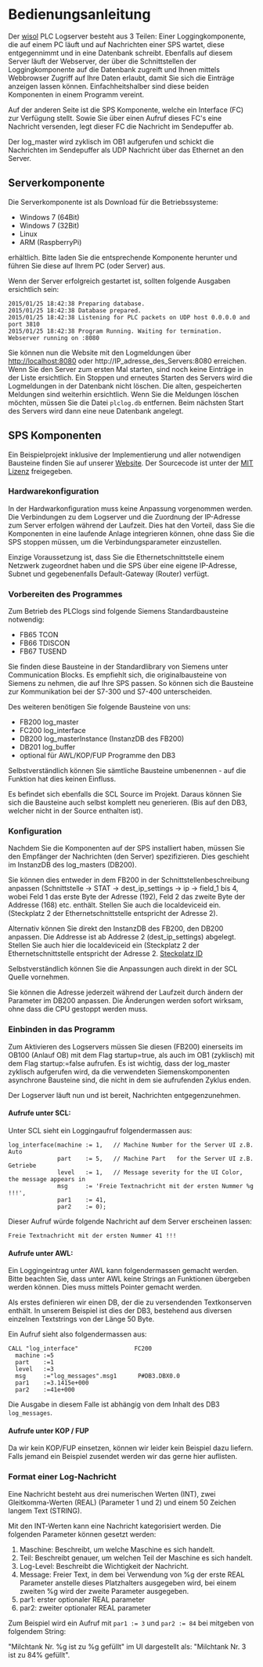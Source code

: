 # Bedienungsanleitung

Der [wisol][wisol] PLC Logserver besteht aus 3 Teilen: Einer Loggingkomponente, die auf einem PC läuft und auf Nachrichten einer SPS wartet, diese entgegennimmt und in eine Datenbank schreibt. Ebenfalls auf diesem Server läuft der Webserver, der über die Schnittstellen der Loggingkomponente auf die Datenbank zugreift und Ihnen mittels Webbrowser Zugriff auf Ihre Daten erlaubt, damit Sie sich die Einträge anzeigen lassen können. Einfachheitshalber sind diese beiden Komponenten in einem Programm vereint.

Auf der anderen Seite ist die SPS Komponente, welche ein Interface (FC) zur Verfügung stellt. Sowie Sie über einen Aufruf dieses FC's eine Nachricht versenden, legt dieser FC die Nachricht im Sendepuffer ab.

Der log_master wird zyklisch im OB1 aufgerufen und schickt die Nachrichten im Sendepuffer als UDP Nachricht über das Ethernet an den Server.

## Serverkomponente

Die Serverkomponente ist als Download für die Betriebssysteme:

* Windows 7 (64Bit)
* Windows 7 (32Bit)
* Linux
* ARM (RaspberryPi)

erhältlich. Bitte laden Sie die entsprechende Komponente herunter und führen Sie diese auf Ihrem PC (oder Server) aus.

Wenn der Server erfolgreich gestartet ist, sollten folgende Ausgaben ersichtlich sein:

~~~
2015/01/25 18:42:38 Preparing database.
2015/01/25 18:42:38 Database prepared.
2015/01/25 18:42:38 Listening for PLC packets on UDP host 0.0.0.0 and port 3810
2015/01/25 18:42:38 Program Running. Waiting for termination.
Webserver running on :8080
~~~

Sie können nun die Website mit den Logmeldungen über [http://localhost:8080](http://localhost:8080) oder http://IP_adresse_des_Servers:8080 erreichen. Wenn Sie den Server zum ersten Mal starten, sind noch keine Einträge in der Liste ersichtlich. Ein Stoppen und erneutes Starten des Servers wird die Logmeldungen in der Datenbank nicht löschen. Die alten, gespeicherten Meldungen sind weiterhin ersichtlich. Wenn Sie die Meldungen löschen möchten, müssen Sie die Datei `plclog.db` entfernen. Beim nächsten Start des Servers wird dann eine neue Datenbank angelegt.

## SPS Komponenten

Ein Beispielprojekt inklusive der Implementierung und aller notwendigen Bausteine finden Sie auf unserer [Website][plclog]. Der Sourcecode ist unter der [MIT Lizenz][mit] freigegeben.

### Hardwarekonfiguration

In der Hardwarkonfiguration muss keine Anpassung vorgenommen werden. Die Verbindungen zu dem Logserver und die Zuordnung der IP-Adresse zum Server erfolgen während der Laufzeit. Dies hat den Vorteil, dass Sie die Komponenten in eine laufende Anlage integrieren können, ohne dass Sie die SPS stoppen müssen, um die Verbindungsparameter einzustellen.

Einzige Voraussetzung ist, dass Sie die Ethernetschnittstelle einem Netzwerk zugeordnet haben und die SPS über eine eigene IP-Adresse, Subnet und gegebenenfalls Default-Gateway (Router) verfügt.

### Vorbereiten des Programmes

Zum Betrieb des PLClogs sind folgende Siemens Standardbausteine notwendig:

* FB65 TCON
* FB66 TDISCON
* FB67 TUSEND

Sie finden diese Bausteine in der Standardlibrary von Siemens unter Communication Blocks. Es empfiehlt sich, die originalbausteine von Siemens zu nehmen, die auf Ihre SPS passen. So können sich die Bausteine zur Kommunikation bei der S7-300 und S7-400 unterscheiden.

Des weiteren benötigen Sie folgende Bausteine von uns:

* FB200 log_master
* FC200 log_interface
* DB200 log_masterInstance (InstanzDB des FB200)
* DB201 log_buffer
* optional für AWL/KOP/FUP Programme den DB3

Selbstverständlich können Sie sämtliche Bausteine umbenennen - auf die Funktion hat dies keinen Einfluss.

Es befindet sich ebenfalls die SCL Source im Projekt. Daraus können Sie sich die Bausteine auch selbst komplett neu generieren. (Bis auf den DB3, welcher nicht in der Source enthalten ist).

### Konfiguration

Nachdem Sie die Komponenten auf der SPS installiert haben, müssen Sie den Empfänger der Nachrichten (den Server) spezifizieren. Dies geschieht im InstanzDB des log_masters (DB200). 

Sie können dies entweder in dem FB200 in der Schnittstellenbeschreibung anpassen (Schnittstelle -> STAT -> dest_ip_settings -> ip -> field_1 bis 4, wobei Feld 1 das erste Byte der Adresse (192), Feld 2 das zweite Byte der Addresse (168) etc. enthält. Stellen Sie auch die localdeviceid ein. (Steckplatz 2 der Ethernetschnittstelle entspricht der Adresse 2).

Alternativ können Sie direkt den InstanzDB des FB200, den DB200 anpassen. Die Addresse ist ab Addresse 2 (dest_ip_settings) abgelegt. Stellen Sie auch hier die localdeviceid ein (Steckplatz 2 der Ethernetschnittstelle entspricht der Adresse 2. [Steckplatz ID][1]

Selbstverständlich können Sie die Anpassungen auch direkt in der SCL Quelle vornehmen.

Sie können die Adresse jederzeit während der Laufzeit durch ändern der Parameter im DB200 anpassen. Die Änderungen werden sofort wirksam, ohne dass die CPU gestoppt werden muss.

### Einbinden in das Programm

Zum Aktivieren des Logservers müssen Sie diesen (FB200) einerseits im OB100 (Anlauf OB) mit dem Flag startup=true, als auch im OB1 (zyklisch) mit dem Flag startup:=false aufrufen. Es ist wichtig, dass der log_master zyklisch aufgerufen wird, da die verwendeten Siemenskomponenten asynchrone Bausteine sind, die nicht in dem sie aufrufenden Zyklus enden.

Der Logserver läuft nun und ist bereit, Nachrichten entgegenzunehmen. 

#### Aufrufe unter SCL:

Unter SCL sieht ein Loggingaufruf folgendermassen aus:

~~~
log_interface(machine := 1,   // Machine Number for the Server UI z.B. Auto
              part    := 5,   // Machine Part   for the Server UI z.B. Getriebe
              level   := 1,   // Message severity for the UI Color, the message appears in
              msg     := 'Freie Textnachricht mit der ersten Nummer %g !!!',
              par1    := 41,
              par2    := 0);
~~~

Dieser Aufruf würde folgende Nachricht auf dem Server erscheinen lassen:

~~~
Freie Textnachricht mit der ersten Nummer 41 !!!
~~~

#### Aufrufe unter AWL:

Ein Loggingeintrag unter AWL kann folgendermassen gemacht werden. Bitte beachten Sie, dass unter AWL keine Strings an Funktionen übergeben werden können. Dies muss mittels Pointer gemacht werden.

Als erstes definieren wir einen DB, der die zu versendenden Textkonserven enthält. In unserem Beispiel ist dies der DB3, bestehend aus diversen einzelnen Textstrings von der Länge 50 Byte.

Ein Aufruf sieht also folgendermassen aus:

~~~
CALL "log_interface"                FC200
  machine :=5                        
  part    :=1
  level   :=3
  msg     :="log_messages".msg1      P#DB3.DBX0.0
  par1    :=3.1415e+000
  par2    :=41e+000
~~~

Die Ausgabe in diesem Falle ist abhängig von dem Inhalt des DB3 `log_messages`.

#### Aufrufe unter KOP / FUP

Da wir kein KOP/FUP einsetzen, können wir leider kein Beispiel dazu liefern. Falls jemand ein Beispiel zusendet werden wir das gerne hier auflisten.

### Format einer Log-Nachricht

Eine Nachricht besteht aus drei numerischen Werten (INT), zwei Gleitkomma-Werten (REAL) (Parameter 1 und 2) und einem 50 Zeichen langem Text (STRING).

Mit den INT-Werten kann eine Nachricht kategorisiert werden. Die folgenden Parameter können gesetzt werden: 

1. Maschine: Beschreibt, um welche Maschine es sich handelt.
2. Teil: Beschreibt genauer, um welchen Teil der Maschine es sich handelt.
3. Log-Level: Beschreibt die Wichtigkeit der Nachricht.
4. Message: Freier Text, in dem bei Verwendung von %g der erste REAL Parameter anstelle dieses Platzhalters ausgegeben wird, bei einem zweiten %g wird der zweite Parameter ausgegeben.
5. par1: erster optionaler REAL parameter
6. par2: zweiter optionaler REAL parameter
 
Zum Beispiel wird ein Aufruf mit `par1 := 3` und `par2 := 84` bei mitgeben von folgendem String: 

"Milchtank Nr. %g ist zu %g gefüllt" im UI dargestellt als: "Milchtank Nr. 3 ist zu 84% gefüllt".

[1]: http://support.automation.siemens.com/WW/llisapi.dll?func=cslib.csinfo&lang=de&objid=51339682&caller=view
[mit]:    http://opensource.org/licenses/MIT
[wisol]: http://wisol.ch/
[plclog]: http://plclog.io

